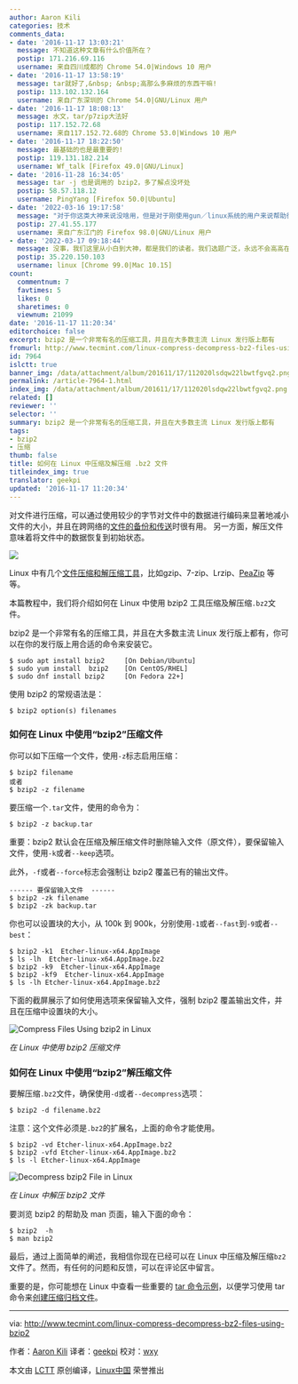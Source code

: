 ```yaml
---
author: Aaron Kili
categories: 技术
comments_data:
- date: '2016-11-17 13:03:21'
  message: 不知道这种文章有什么价值所在？
  postip: 171.216.69.116
  username: 来自四川成都的 Chrome 54.0|Windows 10 用户
- date: '2016-11-17 13:58:19'
  message: tar就好了,&nbsp; &nbsp;高那么多麻烦的东西干嘛!
  postip: 113.102.132.164
  username: 来自广东深圳的 Chrome 54.0|GNU/Linux 用户
- date: '2016-11-17 18:08:13'
  message: 水文，tar/p7zip大法好
  postip: 117.152.72.68
  username: 来自117.152.72.68的 Chrome 53.0|Windows 10 用户
- date: '2016-11-17 18:22:50'
  message: 最基础的也是最重要的!
  postip: 119.131.182.214
  username: Wf_talk [Firefox 49.0|GNU/Linux]
- date: '2016-11-28 16:34:05'
  message: tar -j 也是调用的 bzip2，多了解点没坏处
  postip: 58.57.118.12
  username: PingYang [Firefox 50.0|Ubuntu]
- date: '2022-03-16 19:17:58'
  message: "对于你这类大神来说没啥用，但是对于刚使用gun／linux系统的用户来说帮助很大。<br />\r\n请多些理解多些关爱小白用户。<br />\r\n有的人不要懂得些皮毛就自以为是(请勿对号入坐）"
  postip: 27.41.55.177
  username: 来自广东江门的 Firefox 98.0|GNU/Linux 用户
- date: '2022-03-17 09:18:44'
  message: 没事，我们这里从小白到大神，都是我们的读者。我们选题广泛，永远不会高高在上不发面对初学者的内容。
  postip: 35.220.150.103
  username: linux [Chrome 99.0|Mac 10.15]
count:
  commentnum: 7
  favtimes: 5
  likes: 0
  sharetimes: 0
  viewnum: 21099
date: '2016-11-17 11:20:34'
editorchoice: false
excerpt: bzip2 是一个非常有名的压缩工具，并且在大多数主流 Linux 发行版上都有
fromurl: http://www.tecmint.com/linux-compress-decompress-bz2-files-using-bzip2
id: 7964
islctt: true
banner_img: /data/attachment/album/201611/17/112020lsdqw22lbwtfgvq2.png
permalink: /article-7964-1.html
index_img: /data/attachment/album/201611/17/112020lsdqw22lbwtfgvq2.png.thumb.jpg
related: []
reviewer: ''
selector: ''
summary: bzip2 是一个非常有名的压缩工具，并且在大多数主流 Linux 发行版上都有
tags:
- bzip2
- 压缩
thumb: false
title: 如何在 Linux 中压缩及解压缩 .bz2 文件
titleindex_img: true
translator: geekpi
updated: '2016-11-17 11:20:34'
---
```


对文件进行压缩，可以通过使用较少的字节对文件中的数据进行编码来显著地减小文件的大小，并且在跨网络的[文件的备份和传送](/article-4503-1.html)时很有用。 另一方面，解压文件意味着将文件中的数据恢复到初始状态。


![](/data/attachment/album/201611/17/112020lsdqw22lbwtfgvq2.png)


Linux 中有几个[文件压缩和解压缩工具](http://www.tecmint.com/command-line-archive-tools-for-linux/)，比如gzip、7-zip、Lrzip、[PeaZip](http://www.tecmint.com/peazip-linux-file-manager-and-file-archive-tool/) 等等。


本篇教程中，我们将介绍如何在 Linux 中使用 bzip2 工具压缩及解压缩`.bz2`文件。


bzip2 是一个非常有名的压缩工具，并且在大多数主流 Linux 发行版上都有，你可以在你的发行版上用合适的命令来安装它。



```
$ sudo apt install bzip2     [On Debian/Ubuntu] 
$ sudo yum install  bzip2    [On CentOS/RHEL]
$ sudo dnf install bzip2     [On Fedora 22+]

```

使用 bzip2 的常规语法是：



```
$ bzip2 option(s) filenames 

```

### 如何在 Linux 中使用“bzip2”压缩文件


你可以如下压缩一个文件，使用`-z`标志启用压缩：



```
$ bzip2 filename
或者
$ bzip2 -z filename

```

要压缩一个`.tar`文件，使用的命令为：



```
$ bzip2 -z backup.tar

```

重要：bzip2 默认会在压缩及解压缩文件时删除输入文件（原文件），要保留输入文件，使用`-k`或者`--keep`选项。


此外，`-f`或者`--force`标志会强制让 bzip2 覆盖已有的输出文件。



```
------ 要保留输入文件  ------
$ bzip2 -zk filename
$ bzip2 -zk backup.tar

```

你也可以设置块的大小，从 100k 到 900k，分别使用`-1`或者`--fast`到`-9`或者`--best`：



```
$ bzip2 -k1  Etcher-linux-x64.AppImage
$ ls -lh  Etcher-linux-x64.AppImage.bz2 
$ bzip2 -k9  Etcher-linux-x64.AppImage 
$ bzip2 -kf9  Etcher-linux-x64.AppImage 
$ ls -lh Etcher-linux-x64.AppImage.bz2 

```

下面的截屏展示了如何使用选项来保留输入文件，强制 bzip2 覆盖输出文件，并且在压缩中设置块的大小。


![Compress Files Using bzip2 in Linux](/data/attachment/album/201611/17/112036jc9a3hhrtf05ca10.png)


*在 Linux 中使用 bzip2 压缩文件*


### 如何在 Linux 中使用“bzip2”解压缩文件


要解压缩`.bz2`文件，确保使用`-d`或者`--decompress`选项：



```
$ bzip2 -d filename.bz2

```

注意：这个文件必须是`.bz2`的扩展名，上面的命令才能使用。



```
$ bzip2 -vd Etcher-linux-x64.AppImage.bz2 
$ bzip2 -vfd Etcher-linux-x64.AppImage.bz2 
$ ls -l Etcher-linux-x64.AppImage 

```

![Decompress bzip2 File in Linux](/data/attachment/album/201611/17/112037k5htj2500hil8oi8.png)


*在 Linux 中解压 bzip2 文件*


要浏览 bzip2 的帮助及 man 页面，输入下面的命令：



```
$ bzip2  -h
$ man bzip2

```

最后，通过上面简单的阐述，我相信你现在已经可以在 Linux 中压缩及解压缩`bz2`文件了。然而，有任何的问题和反馈，可以在评论区中留言。


重要的是，你可能想在 Linux 中查看一些重要的 [tar 命令示例](/article-7802-1.html)，以便学习使用 tar 命令来[创建压缩归档文件](http://www.tecmint.com/compress-files-and-finding-files-in-linux/)。




---


via: <http://www.tecmint.com/linux-compress-decompress-bz2-files-using-bzip2>


作者：[Aaron Kili](http://www.tecmint.com/author/aaronkili/) 译者：[geekpi](https://github.com/geekpi) 校对：[wxy](https://github.com/wxy)


本文由 [LCTT](https://github.com/LCTT/TranslateProject) 原创编译，[Linux中国](https://linux.cn/) 荣誉推出